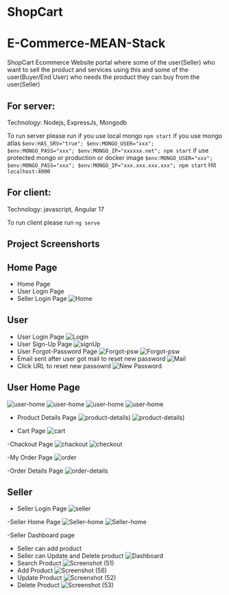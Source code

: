 # ShopCart
# E-Commerce-MEAN-Stack

ShopCart Ecommerce Website portal where some of the user(Seller) who want to sell the product and services using this and some of the user(Buyer/End User) who needs the product they can buy from the user(Seller)

## For server: 
Technology: Nodejs, ExpressJs, Mongodb

To run server please run 
if you use local mongo `npm start`
if you use mongo atlas `$env:HAS_SRV="true"; $env:MONGO_USER="xxx"; $env:MONGO_PASS="xxx"; $env:MONGO_IP="xxxxxx.net"; npm start`
if use protected mongo or production or docker image `$env:MONGO_USER="xxx"; $env:MONGO_PASS="xxx"; $env:MONGO_IP="xxx.xxx.xxx.xxx"; npm start`
Hit `localhost:4000`

## For client: 
Technology: javascript, Angular 17

To run client please run `ng serve`

## Project Screenshorts

## Home Page
- Home Page
- User Login Page
- Seller Login Page
![Home](https://github.com/user-attachments/assets/a9f46c22-60f6-4e58-bb2c-f356292f00a9)



## User
- User Login Page
![Login](https://github.com/user-attachments/assets/7ad8e19f-8a7c-4df8-8d1e-60ad06b5a73e)
- User Sign-Up Page
![signUp](https://github.com/user-attachments/assets/62fdb00e-dcb2-4c4d-b7bc-479c00dd37d6)
- User Forgot-Password Page
![Forgot-psw](https://github.com/user-attachments/assets/c0c2cb67-8815-4a83-b38a-40adf106370e)
![Forgot-psw](https://github.com/user-attachments/assets/bd98c1a7-761e-4fdd-9184-d8634d67a2fa)
- Email sent after user got mail to reset new password
![Mail](https://github.com/user-attachments/assets/b731b879-4ad2-4dee-83f8-6401660b1a7d)
- Click URL to reset new passowrd
![New Password](https://github.com/user-attachments/assets/7bacb25d-babd-4a14-a333-8e938dde16e0)


## User Home Page
![user-home](https://github.com/user-attachments/assets/0de8938a-0884-4dc8-9018-19a6d297d15e)
![user-home](https://github.com/user-attachments/assets/f8eec9c4-9f13-4c00-8e8b-35e87cb8f5a9)
![user-home](https://github.com/user-attachments/assets/ecca534b-7b24-4cfa-91ea-0b3a17ed5ce3)
![user-home](https://github.com/user-attachments/assets/1de7b64a-26df-49a5-ada8-7a53056773d4)


- Product Details Page
![product-details)](https://github.com/user-attachments/assets/8ee4c9e6-6917-437a-910d-d9163893c433)
![product-details)](https://github.com/user-attachments/assets/6c3d2722-22e9-4f69-a5cc-5d782683127f)

- Cart Page
![cart](https://github.com/user-attachments/assets/2697b1dd-9965-4d9f-82e6-1b6807a4bf99)

-Chackout Page
![chackout](https://github.com/user-attachments/assets/1cd11a3d-a7e6-4402-a1c8-ec2b74ff4da8)
![checkout](https://github.com/user-attachments/assets/d384a747-0321-4e51-a098-4efe24b35277)

-My Order Page
![order](https://github.com/user-attachments/assets/1d2dd313-6748-48ed-9ae3-a0972d834344)

-Order Details Page
![order-details](https://github.com/user-attachments/assets/5b8c361e-ed0b-4a91-a29d-9017594f77a3)

## Seller
- Seller Login Page
![seller](https://github.com/user-attachments/assets/ce3c94a9-d4f6-4345-a25a-abbbab36ac2a)

-Seller Home Page
![Seller-home](https://github.com/user-attachments/assets/0c1d6032-ad0d-41cd-a743-5ad0c02f9d86)
![Seller-home](https://github.com/user-attachments/assets/981860bb-246b-4e0b-9b38-5af688000a9d)

-Seller Dashboard page
- Seller can add product
- Seller can Update and Delete product
![Dashboard](https://github.com/user-attachments/assets/916cf57b-cec1-45ea-ba13-e1d7648a7493)
- Search Product
![Screenshot (51)](https://github.com/user-attachments/assets/8467df84-3619-4285-87f2-6ce33aebbc6f)
- Add Product
![Screenshot (56)](https://github.com/user-attachments/assets/1c2283ce-c253-4063-b056-4b940b672bb0)
- Update Product 
![Screenshot (52)](https://github.com/user-attachments/assets/814f5399-4fbc-436b-ae1b-2fd12f44e393)
- Delete Product
![Screenshot (53)](https://github.com/user-attachments/assets/c9675fd3-ca37-4c0d-be6d-3ab6e304436c)












